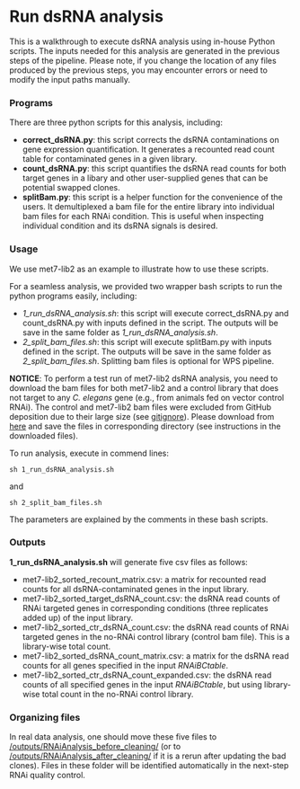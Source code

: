 # Run dsRNA analysis
This is a walkthrough to execute dsRNA analysis using in-house Python scripts. The inputs needed for this analysis are generated in the previous steps of the pipeline. Please note, if you change the location of any files produced by the previous steps, you may encounter errors or need to modify the input paths manually.

### Programs
There are three python scripts for this analysis, including:
* **correct_dsRNA.py**: this script corrects the dsRNA contaminations on gene expression quantification. It generates a recounted read count table for contaminated genes in a given library. 
* **count_dsRNA.py**: this script quantifies the dsRNA read counts for both target genes in a libary and other user-supplied genes that can be potential swapped clones.
* **splitBam.py**: this script is a helper function for the convenience of the users. It demultiplexed a bam file for the entire library into individual bam files for each RNAi condition. This is useful when inspecting individual condition and its dsRNA signals is desired. 

### Usage
We use met7-lib2 as an example to illustrate how to use these scripts. 

For a seamless analysis, we provided two wrapper bash scripts to run the python programs easily, including:
* _1_run_dsRNA_analysis.sh_: this script will execute correct_dsRNA.py and count_dsRNA.py with inputs defined in the script. The outputs will be save in the same folder as _1_run_dsRNA_analysis.sh_.
* _2_split_bam_files.sh_: this script will execute splitBam.py with inputs defined in the script. The outputs will be save in the same folder as _2_split_bam_files.sh_. Splitting bam files is optional for WPS pipeline.

__NOTICE__: To perform a test run of met7-lib2 dsRNA analysis, you need to download the bam files for both met7-lib2 and a control library that does not target to any _C. elegans_ gene (e.g., from animals fed on vector control RNAi). The control and met7-lib2 bam files were excluded from GitHub deposition due to their large size (see [gitignore](./../../.gitignore)). Please download from [here](https://wormflux.umassmed.edu/download.php) and save the files in corresponding directory (see instructions in the downloaded files).

To run analysis, execute in commend lines:
```
sh 1_run_dsRNA_analysis.sh
```
and
```
sh 2_split_bam_files.sh
```
The parameters are explained by the comments in these bash scripts. 

### Outputs
**1_run_dsRNA_analysis.sh** will generate five csv files as follows:
* met7-lib2_sorted_recount_matrix.csv: a matrix for recounted read counts for all dsRNA-contaminated genes in the input library.
* met7-lib2_sorted_target_dsRNA_count.csv: the dsRNA read counts of RNAi targeted genes in corresponding conditions (three replicates added up) of the input library.
* met7-lib2_sorted_ctr_dsRNA_count.csv: the dsRNA read counts of RNAi targeted genes in the no-RNAi control library (control bam file). This is a library-wise total count. 
* met7-lib2_sorted_dsRNA_count_matrix.csv: a matrix for the dsRNA read counts for all genes specified in the input _RNAiBCtable_.
* met7-lib2_sorted_ctr_dsRNA_count_expanded.csv: the dsRNA read counts of all specified genes in the input _RNAiBCtable_, but using library-wise total count in the no-RNAi control library.

### Organizing files
In real data analysis, one should move these five files to [/outputs/RNAiAnalysis_before_cleaning/](./outputs/RNAiAnalysis_before_cleaning/) (or to [/outputs/RNAiAnalysis_after_cleaning/](./outputs/RNAiAnalysis_after_cleaning/) if it is a rerun after updating the bad clones). Files in these folder will be identified automatically in the next-step RNAi quality control. 

